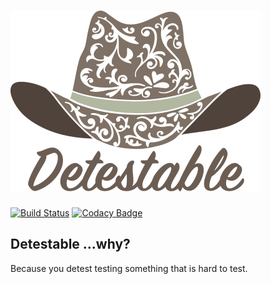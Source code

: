 # ![](docs/detestable_logo.png)
[![Build Status](https://travis-ci.org/manudevelopia/detestable.svg?branch=master)](https://travis-ci.org/manudevelopia/detestable)
[![Codacy Badge](https://api.codacy.com/project/badge/Grade/fa5e7b952080419685488ae142d6e529)](https://www.codacy.com/manual/ManuDevelopia/detestable?utm_source=github.com&amp;utm_medium=referral&amp;utm_content=manudevelopia/detestable&amp;utm_campaign=Badge_Grade)


## Detestable ...why?
Because you detest testing something that is hard to test.